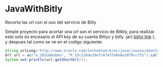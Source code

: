# JavaWithBitly
Recorta las url con el uso del servicio de Bitly

Simple proyecto para acortar una url son el servicio de Bitbly, para realizar esto solo es encesario el API key de su cuenta Bitlyu y bitly .jar( [bitlyj link](https://code.google.com/p/bitlyj/) ), y despues tal como se ve en el codigo siguiente:

```Java
String urlLong="http://www.oracle.com/technetwork/es/java/javase/downloads/jdk7-downloads-1880260.html";
Url url = as("o_282u8mub6u", "R_33c226de39e7c87437a6e0a3079ccf51").call(shorten(urlLong));
System.out.println(url.getShortUrl());
```		

